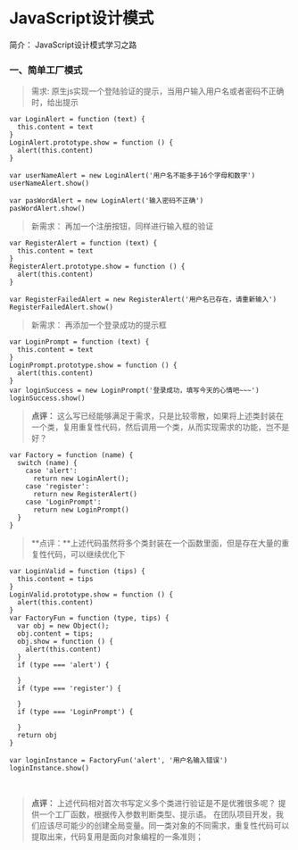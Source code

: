 # JavaScript设计模式 #

简介： JavaScript设计模式学习之路



### 一、简单工厂模式

> 需求: 原生js实现一个登陆验证的提示，当用户输入用户名或者密码不正确时，给出提示

    var LoginAlert = function (text) {
      this.content = text
    }
    LoginAlert.prototype.show = function () {
      alert(this.content)
    }
    
    var userNameAlert = new LoginAlert('用户名不能多于16个字母和数字')
    userNameAlert.show()
    
    var pasWordAlert = new LoginAlert('输入密码不正确')
    pasWordAlert.show()



> 新需求： 再加一个注册按钮，同样进行输入框的验证

    var RegisterAlert = function (text) {
      this.content = text
    }
    RegisterAlert.prototype.show = function () {
      alert(this.content)
    }
    
    var RegisterFailedAlert = new RegisterAlert('用户名已存在，请重新输入')
    RegisterFailedAlert.show()



> 新需求： 再添加一个登录成功的提示框

    var LoginPrompt = function (text) {
      this.content = text
    }
    LoginPrompt.prototype.show = function () {
      alert(this.content)
    }
    var loginSuccess = new LoginPrompt('登录成功，填写今天的心情吧~~~')
    loginSuccess.show()



> **点评：** 这么写已经能够满足于需求，只是比较零散，如果将上述类封装在一个类，复用重复性代码，然后调用一个类，从而实现需求的功能，岂不是好？


    var Factory = function (name) {
      switch (name) {
        case 'alert':
          return new LoginAlert();
        case 'register':
          return new RegisterAlert()
        case 'LoginPrompt':
          return new LoginPrompt()
      }
    }




> **点评：**上述代码虽然将多个类封装在一个函数里面，但是存在大量的重复性代码，可以继续优化下

    var LoginValid = function (tips) {
      this.content = tips
    }
    LoginValid.prototype.show = function () {
      alert(this.content)
    }
    var FactoryFun = function (type, tips) {
      var obj = new Object();
      obj.content = tips;
      obj.show = function () {
        alert(this.content)
      }
      if (type === 'alert') {
    
      }
      if (type === 'register') {
    
      }
      if (type === 'LoginPrompt') {
    
      }
      return obj
    }
    
    var loginInstance = FactoryFun('alert', '用户名输入错误')
    loginInstance.show()

​    

> **点评：** 上述代码相对首次书写定义多个类进行验证是不是优雅很多呢？ 提供一个工厂函数，根据传入参数判断类型、提示语。
> 在团队项目开发，我们应该尽可能少的创建全局变量。同一类对象的不同需求，重复性代码可以提取出来，代码复用是面向对象编程的一条准则；